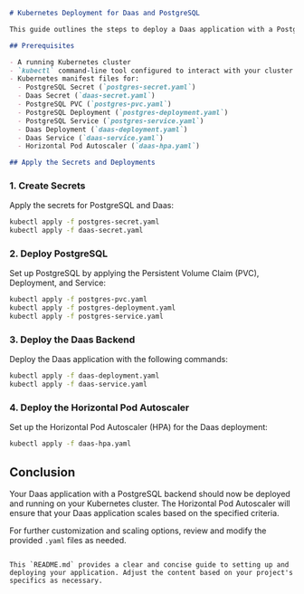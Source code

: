 ````markdown
# Kubernetes Deployment for Daas and PostgreSQL

This guide outlines the steps to deploy a Daas application with a PostgreSQL database on a Kubernetes cluster. The deployment includes setting up secrets, persistent volume claims, deployments, services, and a Horizontal Pod Autoscaler (HPA).

## Prerequisites

- A running Kubernetes cluster
- `kubectl` command-line tool configured to interact with your cluster
- Kubernetes manifest files for:
  - PostgreSQL Secret (`postgres-secret.yaml`)
  - Daas Secret (`daas-secret.yaml`)
  - PostgreSQL PVC (`postgres-pvc.yaml`)
  - PostgreSQL Deployment (`postgres-deployment.yaml`)
  - PostgreSQL Service (`postgres-service.yaml`)
  - Daas Deployment (`daas-deployment.yaml`)
  - Daas Service (`daas-service.yaml`)
  - Horizontal Pod Autoscaler (`daas-hpa.yaml`)

## Apply the Secrets and Deployments
````

### 1. Create Secrets

Apply the secrets for PostgreSQL and Daas:

```bash
kubectl apply -f postgres-secret.yaml
kubectl apply -f daas-secret.yaml
```

### 2. Deploy PostgreSQL

Set up PostgreSQL by applying the Persistent Volume Claim (PVC), Deployment, and Service:

```bash
kubectl apply -f postgres-pvc.yaml
kubectl apply -f postgres-deployment.yaml
kubectl apply -f postgres-service.yaml
```

### 3. Deploy the Daas Backend

Deploy the Daas application with the following commands:

```bash
kubectl apply -f daas-deployment.yaml
kubectl apply -f daas-service.yaml
```

### 4. Deploy the Horizontal Pod Autoscaler

Set up the Horizontal Pod Autoscaler (HPA) for the Daas deployment:

```bash
kubectl apply -f daas-hpa.yaml
```

## Conclusion

Your Daas application with a PostgreSQL backend should now be deployed and running on your Kubernetes cluster. The Horizontal Pod Autoscaler will ensure that your Daas application scales based on the specified criteria.

For further customization and scaling options, review and modify the provided `.yaml` files as needed.

```

This `README.md` provides a clear and concise guide to setting up and deploying your application. Adjust the content based on your project's specifics as necessary.
```
